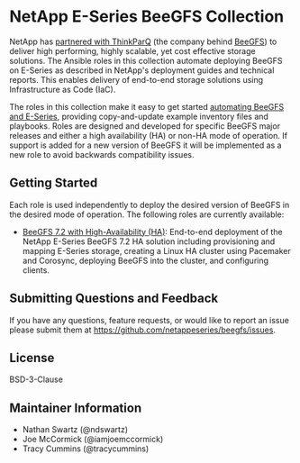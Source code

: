 NetApp E-Series BeeGFS Collection
=================================
NetApp has [partnered with ThinkParQ](https://blog.netapp.com/solution-support-for-beegfs-and-e-series/) (the company behind [BeeGFS](https://blog.netapp.com/beegfs-for-beginners/)) to deliver high performing, highly scalable, yet cost effective storage solutions. The Ansible roles in this collection automate deploying BeeGFS on E-Series as described in NetApp's deployment guides and technical reports. This enables delivery of end-to-end storage solutions using Infrastructure as Code (IaC). 

The roles in this collection make it easy to get started [automating BeeGFS and E-Series](https://blog.netapp.com/deploying-beegfs-eseries), providing copy-and-update example inventory files and playbooks. Roles are designed and developed for specific BeeGFS major releases and either a high availability (HA) or non-HA mode of operation. If support is added for a new version of BeeGFS it will be implemented as a new role to avoid backwards compatibility issues.

Getting Started
---------------
Each role is used independently to deploy the desired version of BeeGFS in the desired mode of operation. The following roles are currently available:

* [BeeGFS 7.2 with High-Availability (HA)](https://github.com/netappeseries/beegfs/blob/master/roles/beegfs_ha_7_2/README.md): End-to-end deployment of the NetApp E-Series BeeGFS 7.2 HA solution including provisioning and mapping E-Series storage, creating a Linux HA cluster using Pacemaker and Corosync, deploying BeeGFS into the cluster, and configuring clients.

Submitting Questions and Feedback
---------------------------------
If you have any questions, feature requests, or would like to report an issue please submit them at https://github.com/netappeseries/beegfs/issues.

License
-------
BSD-3-Clause

Maintainer Information
------------------
- Nathan Swartz (@ndswartz)
- Joe McCormick (@iamjoemccormick)
- Tracy Cummins (@tracycummins)